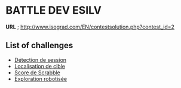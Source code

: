 ﻿# BATTLE DEV ESILV

**URL** ; http://www.isograd.com/EN/contestsolution.php?contest_id=2

## List of challenges
- [Détection de session](DetectionDeSession.md)
- [Localisation de cible](LocalisationDeCible.md)
- [Score de Scrabble](ScoreDeScrabble.md)
- [Exploration robotisée](ExplorationRobotisée.md)

